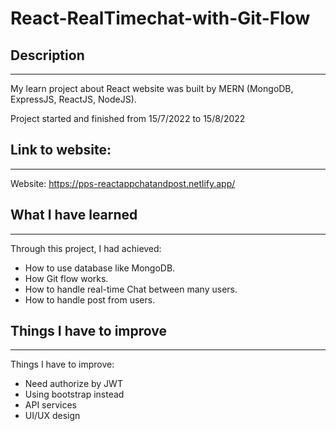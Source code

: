 # React-RealTimechat-with-Git-Flow

## Description
---
My learn project about React website was built by MERN (MongoDB, ExpressJS, ReactJS, NodeJS).

Project started and finished from 15/7/2022 to 15/8/2022

## Link to website:
----
Website: https://pps-reactappchatandpost.netlify.app/

## What I have learned 
---
Through this project, I had achieved:
+ How to use database like MongoDB.
+ How Git flow works.
+ How to handle real-time Chat between many users.
+ How to handle post from users.

## Things I have to improve
----
Things I have to improve:
+ Need authorize by JWT
+ Using bootstrap instead
+ API services
+ UI/UX design